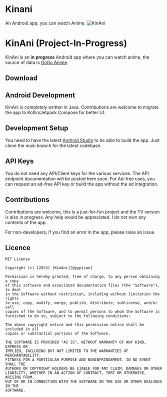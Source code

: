 # Kinani
An Android app, you can watch Anime.
![KinAni](https://github.com/PyPiSan/KinAni/assets/75712540/4a047124-e0d8-4a68-b293-806845e2e09e)

# KinAni (Project-In-Progress)
KinAni is an **in progress** Android app where you can watch anime, the source of data is [GoGo Anime](https://www4.gogoanimes.fi/).

## Download


## Android Development
KinAni is completely written in Java. Contributions are welcome to migrate the app to Kotlin/Jetpack Compose for better UI. 

## Development Setup
You need to have the latest [Android Studio](https://developer.android.com/studio) to be able to build the app.
Just clone the main branch for the latest codebase.

## API Keys
You do not need any API/Client keys for the various services.
The API endpoint documentation will be posted here soon.
For Ad-free uses, you can request an ad-free API key or build the app without the ad integration.

## Contributions

Contributions are welcome, this is a just-for-fun project and the TV version is also in progress. Any help would be appreciated. I do not own any contents of the app.

For non-developers, if you find an error in the app, please raise an issue.

## Licence

```
MIT License

Copyright (c) [2023] [KinAni][@pypisan]

Permission is hereby granted, free of charge, to any person obtaining a copy
of this software and associated documentation files (the "Software"), to deal
in the Software without restriction, including without limitation the rights
to use, copy, modify, merge, publish, distribute, sublicense, and/or sell
copies of the Software, and to permit persons to whom the Software is
furnished to do so, subject to the following conditions:

The above copyright notice and this permission notice shall be included in all
copies or substantial portions of the Software.

THE SOFTWARE IS PROVIDED "AS IS", WITHOUT WARRANTY OF ANY KIND, EXPRESS OR
IMPLIED, INCLUDING BUT NOT LIMITED TO THE WARRANTIES OF MERCHANTABILITY,
FITNESS FOR A PARTICULAR PURPOSE AND NONINFRINGEMENT. IN NO EVENT SHALL THE
AUTHORS OR COPYRIGHT HOLDERS BE LIABLE FOR ANY CLAIM, DAMAGES OR OTHER
LIABILITY, WHETHER IN AN ACTION OF CONTRACT, TORT OR OTHERWISE, ARISING FROM,
OUT OF OR IN CONNECTION WITH THE SOFTWARE OR THE USE OR OTHER DEALINGS IN THE
SOFTWARE.

```
